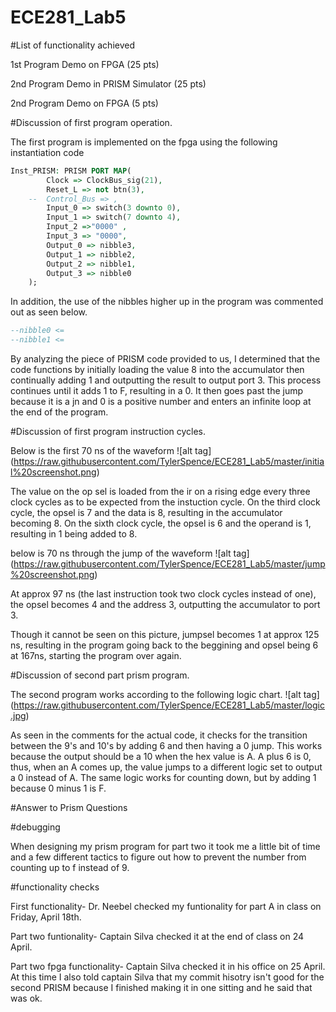 ECE281_Lab5
===========
#List of functionality achieved

1st Program Demo on FPGA (25 pts)	

2nd Program Demo in PRISM Simulator  (25 pts)

2nd Program Demo on FPGA	(5 pts)


#Discussion of first program operation.

The first program is implemented on the fpga using the following instantiation code
```vhdl
Inst_PRISM: PRISM PORT MAP(
		Clock => ClockBus_sig(21),
		Reset_L => not btn(3),
	--	Control_Bus => ,
		Input_0 => switch(3 downto 0),
		Input_1 => switch(7 downto 4),
		Input_2 =>"0000" ,
		Input_3 => "0000",
		Output_0 => nibble3,
		Output_1 => nibble2,
		Output_2 => nibble1,
		Output_3 => nibble0
	);
```

In addition, the use of the nibbles higher up in the program was commented out as seen below.
```vhdl
--nibble0 <= 
--nibble1 <= 
```

By analyzing the piece of PRISM code provided to us, I determined that the code functions by initially loading the value 8 into the accumulator then continually adding 1 and outputting the result to output port 3. This process continues until it adds 1 to F, resulting in a 0. It then goes past the jump because it is a jn and 0 is a positive number and enters an infinite loop at the end of the program.

#Discussion of first program instruction cycles.

Below is the first 70 ns of the waveform
![alt tag] (https://raw.githubusercontent.com/TylerSpence/ECE281_Lab5/master/initial%20screenshot.png)

The value on the op sel is loaded from the ir on a rising edge every three clock cycles as to be expected from the instuction cycle. On the third clock cycle, the opsel is 7 and the data is 8, resulting in the accumulator becoming 8. On the sixth clock cycle, the opsel is 6 and the operand is 1, resulting in 1 being added to 8. 

below is 70 ns through the jump of the waveform
![alt tag] (https://raw.githubusercontent.com/TylerSpence/ECE281_Lab5/master/jump%20screenshot.png)

At approx 97 ns (the last instruction took two clock cycles instead of one), the opsel becomes 4 and the address 3, outputting the accumulator to port 3. 

Though it cannot be seen on this picture, jumpsel becomes 1 at approx 125 ns, resulting in the program going back to the beggining and opsel being 6 at 167ns, starting the program over again.

#Discussion of second part prism program.

The second program works according to the following logic chart.
![alt tag] (https://raw.githubusercontent.com/TylerSpence/ECE281_Lab5/master/logic.jpg)

As seen in the comments for the actual code, it checks for the transition between the 9's and 10's by adding 6 and then having a 0 jump. This works because the output should be a 10 when the hex value is A. A plus 6 is 0, thus, when an A comes up, the value jumps to a different logic set to output a 0 instead of A. The same logic works for counting down, but by adding 1 because 0 minus 1 is F.

#Answer to Prism Questions

#debugging

When designing my prism program for part two it took me a little bit of time and a few different tactics to figure out how to prevent the number from counting up to f instead of 9. 

#functionality checks

First functionality-
Dr. Neebel checked my funtionality for part A in class on Friday, April 18th. 

Part two funtionality-
Captain Silva checked it at the end of class on 24 April.

Part two fpga functionality-
Captain Silva checked it in his office on 25 April. At this time I also told captain Silva that my commit hisotry isn't good for the second PRISM because I finished making it in one sitting and he said that was ok. 
